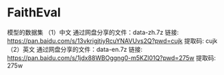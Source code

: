 # FaithEval
模型的数据集
（1）中文
通过网盘分享的文件：data-zh.7z
链接: https://pan.baidu.com/s/13vkrigjtiyRcuYNAVUvs2Q?pwd=cujk 提取码: cujk
（2）英文
通过网盘分享的文件：data-en.7z
链接: https://pan.baidu.com/s/1jdx88WBOggng0-m5KZl01Q?pwd=275w 提取码: 275w
